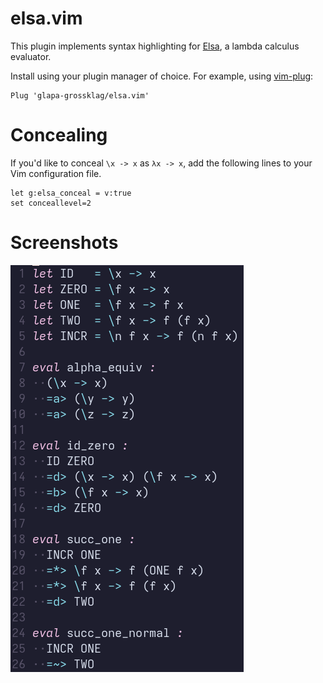 # elsa.vim

This plugin implements syntax highlighting for [Elsa](https://github.com/ucsd-progsys/elsa), a lambda calculus evaluator.

Install using your plugin manager of choice. For example, using
[vim-plug](https://github.com/junegunn/vim-plug):

```vim
Plug 'glapa-grossklag/elsa.vim'
```

# Concealing

If you'd like to conceal `\x -> x` as `λx -> x`, add the following lines to your Vim configuration file.

```vim
let g:elsa_conceal = v:true
set conceallevel=2
```

# Screenshots

![A screenshot of the plugin in use](./screenshot.png)
